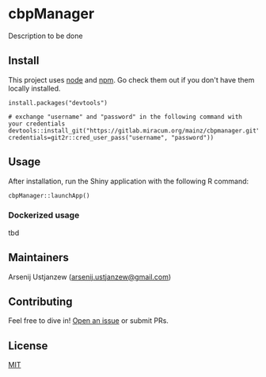 # cbpManager

Description to be done

## Install

This project uses [node](http://nodejs.org) and [npm](https://npmjs.com). Go check them out if you don't have them locally installed.

```
install.packages("devtools")

# exchange "username" and "password" in the following command with your credentials
devtools::install_git("https://gitlab.miracum.org/mainz/cbpmanager.git", credentials=git2r::cred_user_pass("username", "password"))
```

## Usage

After installation, run the Shiny application with the following R command:

```
cbpManager::launchApp()
```

### Dockerized usage

tbd

## Maintainers

Arsenij Ustjanzew (arsenij.ustjanzew@gmail.com)

## Contributing

Feel free to dive in! [Open an issue](https://gitlab.miracum.org/mainz/cbpmanager/-/issues) or submit PRs.


## License

[MIT](LICENSE)
